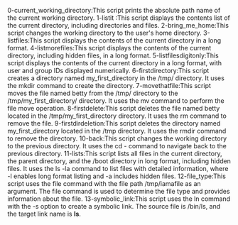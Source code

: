 0-current_working_directory:This script prints the absolute path name of the current working directory.
1-listit :This script displays the contents list of the current directory, including directories and files.
2-bring_me_home:This script changes the working directory to the user's home directory.
3-listfiles:This script displays the contents of the current directory in a long format.
 4-listmorefiles:This script displays the contents of the current directory, including hidden files, in a long format.
5-listfilesdigitonly:This script displays the contents of the current directory in a long format, with user and group IDs displayed numerically. 
 6-firstdirectory:This script creates a directory named my_first_directory in the /tmp/ directory. It uses the mkdir command to create the directory.
7-movethatfile:This script moves the file named betty from the /tmp/ directory to the /tmp/my_first_directory/ directory. It uses the mv command to perform the file move operation.
8-firstdelete:This script deletes the file named betty located in the /tmp/my_first_directory directory. It uses the rm command to remove the file.
9-firstdirdeletion:This script deletes the directory named my_first_directory located in the /tmp directory. It uses the rmdir command to remove the directory.
10-back:This script changes the working directory to the previous directory. It uses the cd - command to navigate back to the previous directory.
11-lists:This script lists all files in the current directory, the parent directory, and the /boot directory in long format, including hidden files. It uses the ls -la command to list files with detailed information, where -l enables long format listing and -a includes hidden files.
12-file_type:This script uses the file command with the file path /tmp/iamafile as an argument. The file command is used to determine the file type and provides information about the file.
13-symbolic_link:This script uses the ln command with the -s option to create a symbolic link. The source file is /bin/ls, and the target link name is __ls__.
